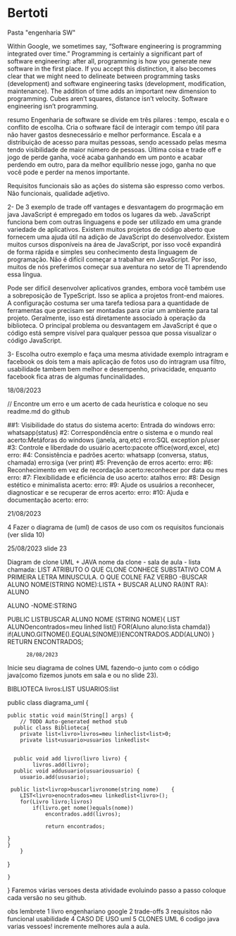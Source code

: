 # Bertoti
Pasta "engenharia SW"


Within Google, we sometimes say, “Software engineering is programming integrated over time.” Programming is certainly a significant part of software engineering: after all, programming is how you generate new software in the first place. If you accept this distinction, it also becomes clear that we might need to delineate between programming tasks (development) and software engineering tasks (development, modification, maintenance). The addition of time adds an important new dimension to programming. Cubes aren’t squares, distance isn’t velocity. Software engineering isn’t programming.

resumo
Engenharia de software se divide em três pilares : tempo, escala e o conflito de escolha.
Cria o software fácil de interagir com tempo útil para não haver gastos desnecessário e melhor performance.
Escala e a distribuição de acesso para muitas pessoas, sendo acessado pelas mesma tendo visibilidade de maior número de pessoas.
Última coisa e trade off e jogo de perde ganha, você acaba ganhando em um ponto e acabar perdendo em outro, para da melhor equilíbrio nesse jogo, ganha no que você pode e perder na menos importante.

Requisitos funcionais são as ações do sistema são espresso como verbos.
Não funcionais, qualidade adjetivo.

2- De 3 exemplo de trade off
vantages e desvantagem do progrmação em java 
JavaScript é empregado em todos os lugares da web.
JavaScript funciona bem com outras linguagens e pode ser utilizado em uma grande variedade de aplicativos.
Existem muitos projetos de código aberto que fornecem uma ajuda útil na adição de JavaScript do desenvolvedor.
Existem muitos cursos disponíveis na área de JavaScript, por isso você expandirá de forma rápida e simples seu conhecimento desta linguagem de programação.
Não é difícil começar a trabalhar em JavaScript. Por isso, muitos de nós preferimos começar sua aventura no setor de TI aprendendo essa língua.

Pode ser difícil desenvolver aplicativos grandes, embora você também use a sobreposição de TypeScript.
Isso se aplica a projetos front-end maiores. A configuração costuma ser uma tarefa tediosa para a quantidade de ferramentas que precisam ser montadas para criar um ambiente para tal projeto. Geralmente, isso está diretamente associado à operação da biblioteca.
O principal problema ou desvantagem em JavaScript é que o código está sempre visível para qualquer pessoa que possa visualizar o código JavaScript.


3- Escolha outro exemplo e faça uma mesma atividade 
exemplo intragram e facebook os dois tem a mais aplicação de fotos uso do intragram usa filtro, usabilidade tambem bem melhor e desempenho, privacidade, enquanto facebook fica atras de algumas funcinalidades.




18/08/2023

// Encontre um erro e um acerto de cada heurística e coloque no seu readme.md do github

##1: Visibilidade do status do sistema
acerto: Entrada do windows
erro: whatsapp(status)
#2: Correspondência entre o sistema e o mundo real
acerto:Metáforas do windows (janela, arq,etc)
erro:SQL exception p/user
#3: Controle e liberdade do usuário
acerto:pacote office(word,excel, etc)
erro:
#4: Consistência e padrões
acerto: whatsapp (conversa, status, chamada)
erro:siga (ver print)
#5: Prevenção de erros
acerto:
erro:
#6: Reconhecimento em vez de recordação
acerto:reconhecer por data ou mes
erro:
#7: Flexibilidade e eficiência de uso
acerto: atalhos
erro:
#8: Design estético e minimalista
acerto:
erro:
#9: Ajude os usuários a reconhecer, diagnosticar e se recuperar de erros
acerto:
erro:
#10: Ajuda e documentação
acerto:
erro:

21/08/2023

4 Fazer o diagrama de (uml) de casos de uso com os requisitos funcionais (ver slida 10)







25/08/2023
slide 23

Diagram de clone UML + JAVA 
nome da clone - sala de aula - lista chamada: LIST<ALUNO> ATRIBUTO O QUE CLONE CONHECE SUBSTATIVO COM A PRIMEIRA LETRA MINUSCULA.
O QUE COLNE FAZ VERBO -BUSCAR ALUNO NOME(STRING NOME):LISTA<ALUNO> + BUSCAR ALUNO RA(INT RA): ALUNO


ALUNO
-NOME:STRING



PUBLIC LIST<ALUNO>BUSCAR ALUNO NOME (STRING NOME){
      LIST ALUNO<ALUNO>encontrados=meu linhed list<ALUNO>()
      FOR(Aluno aluno:lista chamda)}
          if(ALUNO.GITNOME().EQUALS(NOME))ENCONTRADOS.ADD(ALUNO)
          }
          RETURN ENCONTRADOS;






          28/08/2023


Inicie seu diagrama de colnes UML fazendo-o junto com o código java(como fizemos junots em sala e ou no slide 23).

BIBLIOTECA
livros:LIST<LIVRO>
USUARIOS:list<usuario>





public class diagrama_uml {

	public static void main(String[] args) {
		// TODO Auto-generated method stub
      public class Biblioteca{
    	private list<livro>livros=meu linheclist<list>0;
    	private list<usuario>usuarios linkedlist<
    	
    					
      public void add livro(livro livro) {
    		livros.add(livro);
      public void addusuario(usuariousuario) {
    	usuario.add(ususario);
    	
     public list<livrop>buscarlivronome(string nome)	{
    	LIST<livro>enocntrados=meu linkedlist<livro>();
    	for(Livro livro;livros)
    		if(livro.get nome()equals(nome))
    			encontrados.add(livros);
    			
    			return encontrados;
    			
    }
    }
    	}
	  
  }
  
	}

}
Faremos várias versoes desta atividade evoluindo passo a passo coloque cada versão no seu github.

obs
lembrete
1 livro engenhariano google
2 trade-offs
3 requisitos não funcional usabilidade 
4 CASO DE USO uml
5 CLONES UML
6 codigo java
varias vessoes!
incremente melhores aula a aula.




